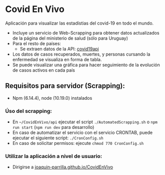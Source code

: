 # Covid En Vivo

Aplicación para visualizar las estadístias del covid-19 en todo el mundo.

- Incluye un servicio de Web-Scrapping para obtener datos actualizados de la página del ministerio de salud (sólo para Uruguay)
- Para el resto de países:
	- Se extraen datos de la API: [covid19api](https://covid19api.com)
- Los datos de casos recuperados, muertes, y personas cursando la enfermedad se visualiza en forma de tabla.
- Se puede visualizar una gráfica para hacer seguimiento de la evolución de casos activos en cada país

## Requisitos para servidor (Scrapping):
- Npm (6.14.4), node (10.19.0) instalados

### Úso del scrapping:
- En `~/CovidEnVivo/api` ejecutar el script `./AutomatedScrapping.sh` o `npm run start` (`npm run dev` para desarrollo)
- En caso de automatizar el servicio con el servicio CRONTAB, puede ejecutar el siguiente script: `./CronConfig.sh`
- En caso de solicitar permisos: ejecute `chmod 770 CronConfig.sh`

### Utilizar la aplicación a nivel de usuario:
- Dirigirse a [joaquin-parrilla.github.io/CovidEnVivo](https://joaquin-parrilla.github.io/CovidEnVivo)
